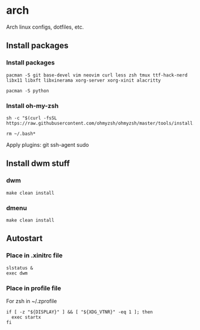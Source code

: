 # arch

Arch linux configs, dotfiles, etc.

## Install packages

### Install packages

```shell
pacman -S git base-devel vim neovim curl less zsh tmux ttf-hack-nerd libx11 libxft libxinerama xorg-server xorg-xinit alacritty
```

```shell
pacman -S python
```

### Install oh-my-zsh

```shell
sh -c "$(curl -fsSL https://raw.githubusercontent.com/ohmyzsh/ohmyzsh/master/tools/install.sh)"
```

```shell
rm ~/.bash*
```

Apply plugins: git ssh-agent sudo

## Install dwm stuff

### dwm

```shell
make clean install
```

### dmenu

```shell
make clean install
```

## Autostart

### Place in .xinitrc file

```shell
slstatus &
exec dwm
```

### Place in profile file

For zsh in ~/.zprofile

```shell
if [ -z "${DISPLAY}" ] && [ "${XDG_VTNR}" -eq 1 ]; then
  exec startx
fi
```
